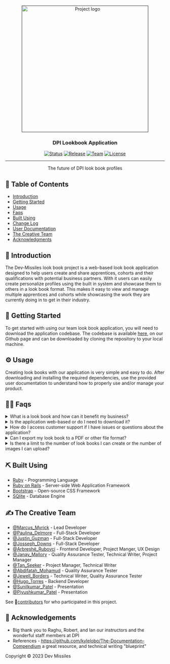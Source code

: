 <p align="center">
  <a href="" rel="noopener">
 <img width=400px height=400px src="https://media.licdn.com/dms/image/C4E0BAQG0-h4MuJHSjQ/company-logo_200_200/0/1641566617786?e=1687996800&v=beta&t=P_rcpbW0FtnMatNCA1_uyxtKZzDUmPBeEfI9z1zTxjQ" alt="Project logo"></a>
</p>

<h3 align="center">DPI Lookbook Application</h3>

<div align="center">

  [![Status](https://img.shields.io/badge/Status-Active-success.svg)](https://github.com/dev-missles)
  [![Release](https://img.shields.io/badge/Pre--Release-v1.0.0a-blue)](/changelog.md)
  [![Team](https://img.shields.io/badge/Team-DEV_MISSILES-blueviolet.svg)](#authors)
  [![License](https://img.shields.io/static/v1?label=License&message=CC-BY-4.0&color=red)](/license.md)
 
</div>

---

<p align="center"> The future of DPI look book profiles
    <br> 
</p>

## 📝 Table of Contents
- [Introduction](#introduction)
- [Getting Started](#getting_started)
- [Usage](#usage)
- [Faqs](#faqs)
- [Built Using](#built_using)
- [Change Log](/changelog.md)
- [User Documentation](/userdoc.md)
- [The Creative Team](#authors)
- [Acknowledgments](#acknowledgement)
<!---Features?-->

## 🧐 Introduction <a name = "introduction"></a>
The Dev-Missiles look book project is a web-based look book application designed to help users create and share apprentices, cohorts and their qualifications with potential business partners. With it users can easily create personalize profiles using the built in system and showcase them to others in a look book format. This makes it easy to view and manage multiple apprentices and cohorts while showcasing the work they are currently doing in to get in their industry.

## 🏁 Getting Started <a name = "getting_started"></a>
To get started with using our team look book application, you will need to download the application codebase. The codebase is available [here](https://github.com/dev-missles/lookbook), on our Github page and can be downloaded by cloning the repository to your local machine.

## ⚙️ Usage <a name="usage"></a>
Creating look books with our application is very simple and easy to do. After downloading and installing the required dependencies, use the provided user documentation to understand how to properly use and/or manage your product.

## 🙋‍♂️ Faqs <a name="faqs"></a>

<details>
<summary>What is a look book and how can it benefit my business?</summary>
<br>
A look book is a collection of information that showcases the apprentices and cohorts journey into tech. It contains various information about the apprentices such as background, technical skills, education and how they are progressing. It can benefit your business by presenting your products(the apprentices) or cohorts in a visually appealing way, and can be used for marketing purposes.
</details>

<details>
<summary>Is the application web-based or do I need to download it?</summary>
<br>
To get started with using our team look book application, you will need to download the application codebase. The codebase is available [here](google.com), on our Github page and can be downloaded by cloning the repository to your local machine.
</details>

<details>
<summary>How do I access customer support if I have issues or questions about the application?</summary>
<br>
Please contact us directly at our email here (supportus@devmissiles.com) if you have any issues or questions.
</details>

<details>
<summary>Can I export my look book to a PDF or other file format?</summary>
<br>
Our dev team is working tirelessly, and while that's not a feature we have now, there's a possibly for that in the future... let me go ask though.
</details>

<details>
<summary>Is there a limit to the number of look books I can create or the number of images I can upload?</summary>
<br>
You can create as many images and look books profiles as you want, for now though you're limited to only 10 cohorts.
</details>

## ⛏️ Built Using <a name = "built_using"></a>
- [Ruby](https://www.ruby-lang.org/en/documentation/) - Programming Language
- [Ruby on Rails](https://rubyonrails.org/) - Server-side Web Application Framework
- [Bootstrap](https://getbootstrap.com/docs/5.3/getting-started/introduction/) - Open-source CSS Framework 
- [SQlite](https://sqlite.org/docs.html) - Database Engine 

## ✍️ The Creative Team <a name = "authors"></a>
- [@Marcus_Myrick](https://github.com/MarcusJMyrick) - Lead Developer
- [@Paulina_Delmore](https://github.com/pdelmore) - Full-Stack Developer
- [@Justin_Guzman](https://github.com/Justin-Guzman) - Full-Stack Developer
- [@Josseph_Downs](https://github.com/jdowns525) - Full-Stack Developer
- [@Arbreshë_Rubovci](https://github.com/arbresharubovci) - Frontend Developer, Project Manger, UX Design
- [@Janay_Mallory](https://github.com/JMALL2) - Quality Assurance Tester, Technical Writer, Project Manager
- [@Tan_Seeker](https://github.com/tansakeer) - Project Manager, Technical Writer
- [@Abdifatah_Mohamud](https://github.com/mmfatah) - Quality Assurance Tester
- [@Jewell_Borders](https://github.com/CodeUpJewell) - Technical Writer, Quality Assurance Tester
- [@Hugo_Torres](https://github.com/htorres4787) - Backend Developer
- [@Sunilkumar_Patel](https://github.com/sunilkumar-techprep) - Presentation
- [@Piyushkumar_Patel](https://github.com/prpdpigithub) - Presentation

See 🚀[contributors](https://github.com/dev-missles/lookbook) for who participated in this project.

## 🎉 Acknowledgements <a name = "acknowledgement"></a>
- Big thank you to Raghu, Robert, and Ian our instructors and the wonderful staff members at DPI
- References - https://github.com/kylelobo/The-Documentation-Compendium a great resource, and technical writing "blueprint"
<!-- Decide what to putInspiration - Maybe we need maybe we dont? -->

Copyright © 2023 Dev Missiles
